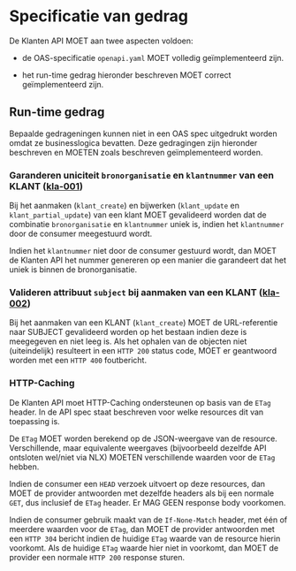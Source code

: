 
# Specificatie van gedrag

De Klanten API MOET aan twee aspecten voldoen:

* de OAS-specificatie `openapi.yaml` MOET volledig geïmplementeerd zijn.

* het run-time gedrag hieronder beschreven MOET correct geïmplementeerd
  zijn.


## Run-time gedrag

Bepaalde gedrageningen kunnen niet in een OAS spec uitgedrukt worden omdat ze
businesslogica bevatten. Deze gedragingen zijn hieronder beschreven en MOETEN
zoals beschreven geïmplementeerd worden.


### **<a name="kla-001">Garanderen uniciteit `bronorganisatie` en `klantnummer` van een KLANT ([kla-001](#kla-001))</a>**

Bij het aanmaken (`klant_create`) en bijwerken (`klant_update` en
`klant_partial_update`) van een klant MOET gevalideerd worden dat de combinatie `bronorganisatie` en `klantnummer` uniek is, indien het `klantnummer` door de consumer
meegestuurd wordt.

Indien het `klantnummer` niet door de consumer gestuurd wordt, dan MOET de Klanten API
het nummer genereren op een manier die garandeert dat het
uniek is binnen de bronorganisatie.


### **<a name="kla-002">Valideren attribuut `subject` bij aanmaken van een KLANT ([kla-002](#kla-002))</a>**

Bij het aanmaken van een KLANT (`klant_create`) MOET de URL-referentie
naar SUBJECT gevalideerd worden op het bestaan indien deze is meegegeven en niet leeg is. Als het ophalen van de objecten niet (uiteindelijk) resulteert in een `HTTP 200` status code, MOET er geantwoord worden met een `HTTP 400` foutbericht. 


### HTTP-Caching

De Klanten API moet HTTP-Caching ondersteunen op basis van de `ETag` header. In
de API spec staat beschreven voor welke resources dit van toepassing is.

De `ETag` MOET worden berekend op de JSON-weergave van de resource.
Verschillende, maar equivalente weergaves (bijvoorbeeld dezelfde API ontsloten
wel/niet via NLX) MOETEN verschillende waarden voor de `ETag` hebben.

Indien de consumer een `HEAD` verzoek uitvoert op deze resources, dan MOET de
provider antwoorden met dezelfde headers als bij een normale `GET`, dus
inclusief de `ETag` header. Er MAG GEEN response body voorkomen.

Indien de consumer gebruik maakt van de `If-None-Match` header, met één of
meerdere waarden voor de `ETag`, dan MOET de provider antwoorden met een
`HTTP 304` bericht indien de huidige `ETag` waarde van de resource hierin
voorkomt. Als de huidige `ETag` waarde hier niet in voorkomt, dan MOET de
provider een normale `HTTP 200` response sturen.